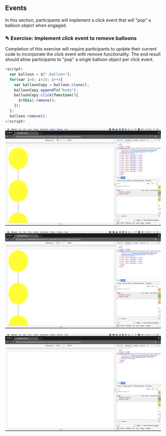 ## Events

In this section, participants will implement a click event that will "pop"
a balloon object when engaged.

### ✎ Exercise: Implement click event to remove balloons

Completion of this exercise will require participants to update their current
code to incorporate the click event with remove functionality. The end result
should allow participants to "pop" a single balloon object per click event.

```javascript
<script>
  var balloon = $(".balloon");
  for(var i=0; i<10; i++){
    var balloonCopy = balloon.clone();
    balloonCopy.appendTo("body");
    balloonCopy.click(function(){
      $(this).remove();
    });
  };
  balloon.remove();
</script>
```

![](https://raw.githubusercontent.com/Codaisseur/taste-of-code-balloon-game/master/Screenshots/click1.png)

![](https://raw.githubusercontent.com/Codaisseur/taste-of-code-balloon-game/master/Screenshots/click2.png)

![](https://raw.githubusercontent.com/Codaisseur/taste-of-code-balloon-game/master/Screenshots/click3.png)
